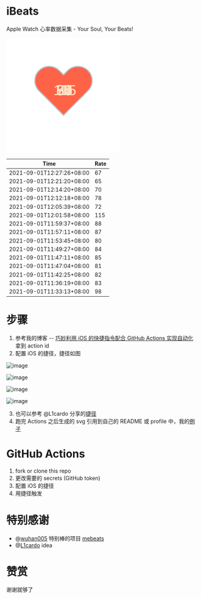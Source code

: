 # iBeats
Apple Watch 心率数据采集 - Your Soul, Your Beats!

![](./files/heart.svg)

<!--START_SECTION:my_heart_rate-->
| Time | Rate | 
 | ---- | ---- | 
| 2021-09-01T12:27:26+08:00 | 67 |
| 2021-09-01T12:21:20+08:00 | 65 |
| 2021-09-01T12:14:20+08:00 | 70 |
| 2021-09-01T12:12:18+08:00 | 78 |
| 2021-09-01T12:05:39+08:00 | 72 |
| 2021-09-01T12:01:58+08:00 | 115 |
| 2021-09-01T11:59:37+08:00 | 88 |
| 2021-09-01T11:57:11+08:00 | 87 |
| 2021-09-01T11:53:45+08:00 | 80 |
| 2021-09-01T11:49:27+08:00 | 84 |
| 2021-09-01T11:47:11+08:00 | 85 |
| 2021-09-01T11:47:04+08:00 | 81 |
| 2021-09-01T11:42:25+08:00 | 82 |
| 2021-09-01T11:36:19+08:00 | 83 |
| 2021-09-01T11:33:13+08:00 | 98 |

<!--END_SECTION:my_heart_rate-->

# 步骤
1. 参考我的博客 -- [巧妙利用 iOS 的快捷指令配合 GitHub Actions 实现自动化](https://github.com/yihong0618/gitblog/issues/198) 拿到 action id
2. 配置 iOS 的捷径，捷径如图

![image](https://user-images.githubusercontent.com/15976103/122154218-0db0b480-ce97-11eb-93bb-5aec07c558dc.png)

![image](https://user-images.githubusercontent.com/15976103/122154236-186b4980-ce97-11eb-8e4b-70551a0391ae.png)

![image](https://user-images.githubusercontent.com/15976103/122154268-2d47dd00-ce97-11eb-902e-3acf292265a9.png)

![image](https://user-images.githubusercontent.com/15976103/122174055-fa144680-ceb4-11eb-9be2-3eb83cd516f7.png)

3. 也可以参考 @L1cardo 分享的[捷径](https://www.icloud.com/shortcuts/6ab6047b459c41ad822ad6b94b1c03d4)
4. 跑完 Actions 之后生成的 svg 引用到自己的 README 或 profile 中，我的[例子](https://github.com/yihong0618) 

# GitHub Actions

1. fork or clone this repo
2. 更改需要的 secrets (GitHub token)
3. 配置 iOS 的捷径
4. 用捷径触发

# 特别感谢
- @[wuhan005](https://github.com/wuhan005) 特别棒的项目 [mebeats](https://github.com/wuhan005/mebeats)
- @[L1cardo](https://github.com/L1cardo) idea

# 赞赏
谢谢就够了
